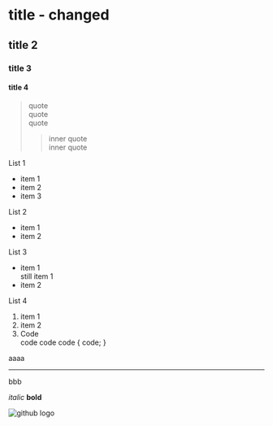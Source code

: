 # title - changed

## title 2

### title 3

#### title 4

> quote  
> quote  
> quote
> > inner quote  
> > inner quote

List 1  
- item 1
- item 2
- item 3

List 2  
* item 1
* item 2

List 3  
- item 1  
still item 1
- item 2

List 4  

1. item 1
2. item 2
3. Code  
		code code code {
		  code;
		}


aaaa  

---

bbb

*italic* **bold**

![github logo](http://www.csscube.info/wp-content/uploads/2013/03/github-logo.png)
		



